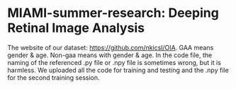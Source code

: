 # MIAMI-summer-research: Deeping Retinal Image Analysis
The website of our dataset: https://github.com/nkicsl/OIA.
GAA means gender & age.
Non-gaa means with gender & age.
In the code file, the naming of the referenced .py file or .npy file is sometimes wrong, but it is harmless.
We uploaded all the code for training and testing and the .npy file for the second training session.
